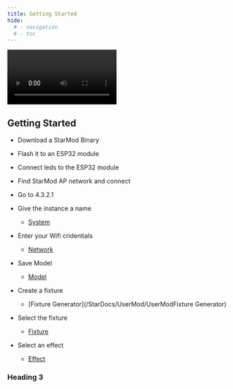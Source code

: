 ```yaml
---
title: Getting Started
hide:
  # - navigation
  # - toc
---
```


<video width="248" autoplay><source src="https://github.com/ewowi/StarDocs/assets/1737159/a8b14566-0cf3-42b2-bd81-e5abdd4413a2" type="video/mp4"></video>

## Getting Started

* Download a StarMod Binary

* Flash it to an ESP32 module

* Connect leds to the ESP32 module

* Find StarMod AP network and connect

* Go to 4.3.2.1

* Give the instance a name
    * [System](/StarDocs/SysMod/SysModSystem)

* Enter your Wifi cridentials
    * [Network](/StarDocs/SysMod/SysModNetwork)

* Save Model
    * [Model](/StarDocs/SysMod/SysModModel)

* Create a fixture
    * [Fixture Generator](/StarDocs/UserMod/UserModFixture Generator)

* Select the fixture
    * [Fixture](/StarDocs/LedMod/LedModFixture)

* Select an effect
    * [Effect](/StarDocs/LedMod/LedModEffects)

### Heading 3


